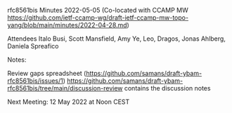 rfc8561bis Minutes 2022-05-05
(Co-located with CCAMP MW https://github.com/ietf-ccamp-wg/draft-ietf-ccamp-mw-topo-yang/blob/main/minutes/2022-04-28.md)

Attendees Italo Busi, Scott Mansfield, Amy Ye, Leo, Dragos, Jonas Ahlberg, Daniela Spreafico

Notes:

Review gaps spreadsheet (https://github.com/samans/draft-ybam-rfc8561bis/issues/1)
https://github.com/samans/draft-ybam-rfc8561bis/tree/main/discussion-review contains the discussion notes



Next Meeting: 12 May 2022 at Noon CEST
